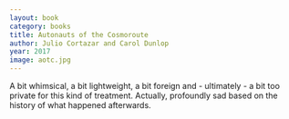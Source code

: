 ```yaml
---
layout: book
category: books
title: Autonauts of the Cosmoroute
author: Julio Cortazar and Carol Dunlop
year: 2017
image: aotc.jpg
---
```

A bit whimsical, a bit lightweight, a bit foreign and - ultimately - a bit too private for this kind of treatment.  Actually, profoundly sad based on the history of what happened afterwards.

